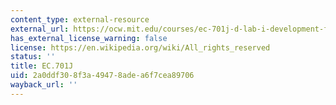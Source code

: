 ```yaml
---
content_type: external-resource
external_url: https://ocw.mit.edu/courses/ec-701j-d-lab-i-development-fall-2009/
has_external_license_warning: false
license: https://en.wikipedia.org/wiki/All_rights_reserved
status: ''
title: EC.701J
uid: 2a0ddf30-8f3a-4947-8ade-a6f7cea89706
wayback_url: ''
---
```

